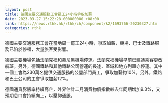 ```yaml
---
layout: post
title: 德國主要交通服務工會罷工24小時爭取加薪
date: 2023-03-27 15:22:28.000000000 +08:00
link: https://news.rthk.hk/rthk/ch/component/k2/1693766-20230327.htm
categories: rthk
---
```


德國主要交通服務工會在當地周一罷工24小時，爭取加薪，機場、巴士及鐵路服務已陷於停頓，大量旅客受影響。

德國主要機場包括法蘭克福和慕尼黑機場停運。法蘭克福機場早前已建議乘客更改航班。另外，德國鐵路和其他鐵路公司營運的長途、區域和地方列車亦停運。其中一個工會為230萬名提供交通服務的公營部門員工，爭取加薪約10%。另外，鐵路和巴士公司的工會爭取加薪12%。

德國通貨膨脹率持續高企，外界估計二月消費物價指數較去年同期增加9.3%，又預期息口會持續向上，以壓抑通脹。
